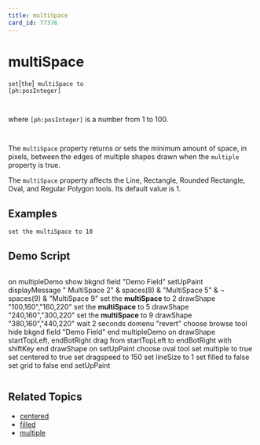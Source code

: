 ```yaml
---
title: multiSpace
card_id: 77376
---
```


# multiSpace

` set `[`the`]<code> multiSpace to [ph:posInteger]<u>

</code></u>where `[ph:posInteger]` is a number from 1 to 100.<code>

</code>The `multiSpace` property returns or sets the minimum amount of space, in pixels, between the edges of multiple shapes drawn when the `multiple` property is true. 

 The `multiSpace` property affects the Line, Rectangle, Rounded Rectangle, Oval, and Regular Polygon tools. Its default value is 1. 


## Examples

```
set the multiSpace to 10
```

## Demo Script

```
```
on multipleDemo
 show bkgnd field "Demo Field"
 setUpPaint
 displayMessage "      MultiSpace 2" & spaces(8) & "MultiSpace 5" & ¬
 spaces(9) & "MultiSpace 9"
 set the <b>multiSpace</b> to 2
 drawShape "100,160","160,220"
 set the <b>multiSpace</b> to 5
 drawShape "240,160","300,220"
 set the <b>multiSpace</b> to 9
 drawShape "380,160","440,220"
 wait 2 seconds
 domenu "revert"
 choose browse tool
 hide bkgnd field "Demo Field"
end multipleDemo
on drawShape  startTopLeft, endBotRight
 drag from startTopLeft to endBotRight with shiftKey
end drawShape
on setUpPaint
 choose oval tool
 set multiple to true
 set centered to true
 set dragspeed to 150
 set lineSize to 1
 set filled to false
 set grid to false
end setUpPaint
```
```

## Related Topics

* [centered](/HyperTalkReference/properties/centered)
* [filled](/HyperTalkReference/properties/filled)
* [multiple](/HyperTalkReference/properties/multiple)
